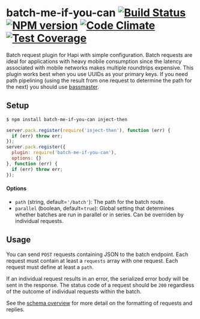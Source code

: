 batch-me-if-you-can
[![Build Status](https://travis-ci.org/bendrucker/batch-me-if-you-can.svg?branch=master)](https://travis-ci.org/bendrucker/batch-me-if-you-can) [![NPM version](https://badge.fury.io/js/batch-me-if-you-can.svg)](http://badge.fury.io/js/batch-me-if-you-can) [![Code Climate](https://codeclimate.com/github/bendrucker/batch-me-if-you-can/badges/gpa.svg)](https://codeclimate.com/github/bendrucker/batch-me-if-you-can) [![Test Coverage](https://codeclimate.com/github/bendrucker/batch-me-if-you-can/badges/coverage.svg)](https://codeclimate.com/github/bendrucker/batch-me-if-you-can)
===================

Batch request plugin for Hapi with simple configuration. Batch requests are ideal for applications with heavy mobile consumption since the latency associated with mobile networks makes multiple roundtrips expensive. This plugin works best when you use UUIDs as your primary keys. If you need path pipelining (using the result from one request to determine the path for the next) you should use [bassmaster](https://github.com/hapijs/bassmaster).

## Setup

```bash
$ npm install batch-me-if-you-can inject-then
```

```js
server.pack.register(require('inject-then'), function (err) {
  if (err) throw err;
});
server.pack.register({
  plugin: require('batch-me-if-you-can'),
  options: {}
}, function (err) {
  if (err) throw err;
});
```

#### Options
* `path` (string, default=`'/batch'`): The path for the batch route. 
* `parallel` (boolean, default=`true`): Global setting that determines whether batches are run in parallel or in series. Can be overriden by individual requests.

## Usage
You can send `POST` requests containing JSON to the batch endpoint. Each request must contain at least a `requests` array with one request. Each request must define at least a `path`.

If an individual request results in an error, the serialized error body will be sent in the response. The status code of a request should be `200` regardless of the outcome of individual requests within the batch.

See the [schema overview](SCHEMA.md) for more detail on the formatting of requests and replies. 
